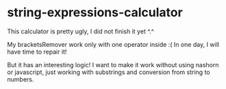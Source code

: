 # string-expressions-calculator

This calculator is pretty ugly, I did not finish it yet ^.^

My bracketsRemover work only with one operator inside :(
In one day, I will have time to repair it!

But it has an interesting logic! I want to make it work without using nashorn or javascript, just working with substrings and conversion from string to numbers.
